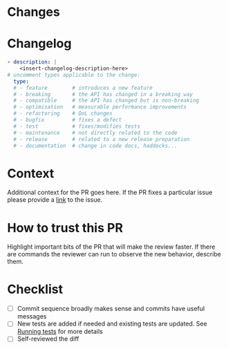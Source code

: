 # Changes

<!--
Provide a high-level summary of the changes made in this PR. List key files added, modified,
or removed with brief descriptions. This helps reviewers quickly understand the scope of
changes before diving into details.
-->

# Changelog

```yaml
- description: |
    <insert-changelog-description-here>
# uncomment types applicable to the change:
  type:
  # - feature        # introduces a new feature
  # - breaking       # the API has changed in a breaking way
  # - compatible     # the API has changed but is non-breaking
  # - optimisation   # measurable performance improvements
  # - refactoring    # QoL changes
  # - bugfix         # fixes a defect
  # - test           # fixes/modifies tests
  # - maintenance    # not directly related to the code
  # - release        # related to a new release preparation
  # - documentation  # change in code docs, haddocks...
```

# Context

Additional context for the PR goes here. If the PR fixes a particular issue please provide a [link](https://docs.github.com/en/issues/tracking-your-work-with-issues/linking-a-pull-request-to-an-issue#linking-a-pull-request-to-an-issue-using-a-keyword=) to the issue.

# How to trust this PR

Highlight important bits of the PR that will make the review faster. If there are commands the reviewer can run to observe the new behavior, describe them.

# Checklist

- [ ] Commit sequence broadly makes sense and commits have useful messages
- [ ] New tests are added if needed and existing tests are updated. See [Running tests](https://github.com/input-output-hk/cardano-node-wiki/wiki/Running-tests) for more details
- [ ] Self-reviewed the diff

<!--
### Note on CI ###
If your PR is from a fork, the necessary CI jobs won't trigger automatically for security reasons.
You will need to get someone with write privileges. Please contact IOG node developers to do this
for you.
-->
